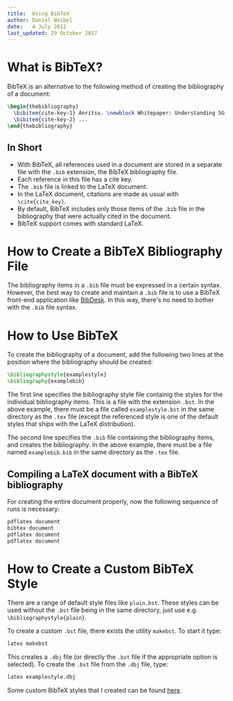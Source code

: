 ```yaml
---
title:  Using BibTeX
author: Daniel Weibel
date:   4 July 2012
last_updated: 29 October 2017
---
```


# What is BibTeX?

BibTeX is an alternative to the following method of creating the bibliography of a document:

~~~latex
\begin{thebibliography}
  \bibitem{cite-key-1} Anritsu. \newblock Whitepaper: Understanding 5G, February 2016.
  \bibitem{cite-key-2} ...
\end{thebibliography}
~~~

## In Short

- With BibTeX, all references used in a document are stored in a separate file with the `.bib` extension, the BibTeX bibliography file.
- Each reference in this file has a cite key.
- The `.bib` file is linked to the LaTeX document.
- In the LaTeX document, citations are made as usual with `\cite{cite_key}`.
- By default, BibTeX includes only those items of the `.bib` file in the bibliography that were actually cited in the document.
- BibTeX support comes with standard LaTeX.

# How to Create a BibTeX Bibliography File

The bibliography items in a `.bib` file must be expressed in a certain syntax. However, the best way to create and maintain a `.bib` file is to use a BibTeX front-end application like [BibDesk](http://bibdesk.sourceforge.net/). In this way, there's no need to bother with the `.bib` file syntax.

# How to Use BibTeX

To create the bibliography of a document, add the following two lines at the position where the bibliography should be created:

~~~latex
\bibliographystyle{examplestyle}
\bibliography{examplebib}
~~~

The first line specifies the bibliography style file containig the styles for the individual bibliography items. This is a file with the extension `.bst`. In the above example, there must be a file called `examplestyle.bst` in the same directory as the `.tex` file (except the referenced style is one of the default styles that ships with the LaTeX distribution).

The second line specifies the `.bib` file containing the bibliography items, and creates the bibliography. In the above example, there must be a file named `examplebib.bib` in the same directory as the `.tex` file.

## Compiling a LaTeX document with a BibTeX bibliography

For creating the entire document properly, now the following sequence of runs is necessary:

~~~bash
pdflatex document
bibtex document
pdflatex document
pdflatex document
~~~

# How to Create a Custom BibTeX Style

There are a range of default style files like `plain.bst`. These styles can be used without the `.bst` file being in the same directory, just use e.g. `\bibliographystyle{plain}`.

To create a custom `.bst` file, there exists the utility `makebst`. To start it type:

~~~bash
latex makebst
~~~

This creates a `.dbj` file (or directly the `.bst` file if the appropriate option is selected). To create the `.bst` file from the `.dbj` file, type:

~~~bash
latex examplestyle.dbj
~~~

Some custom BibTeX styles that I created can be found [here](custom-bibtex-styles.html).
